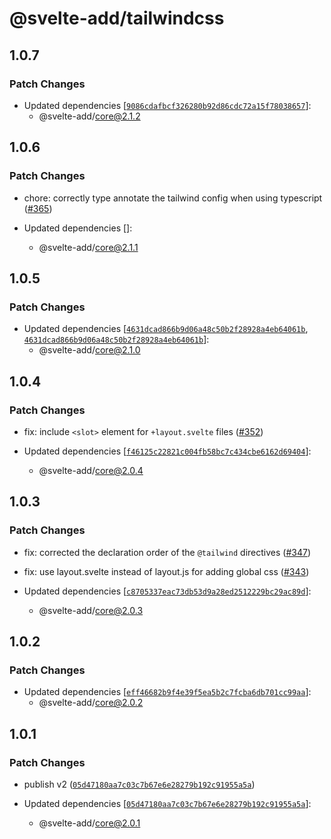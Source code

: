 # @svelte-add/tailwindcss

## 1.0.7

### Patch Changes

- Updated dependencies [[`9086cdafbcf326280b92d86cdc72a15f78038657`](https://github.com/svelte-add/svelte-add/commit/9086cdafbcf326280b92d86cdc72a15f78038657)]:
  - @svelte-add/core@2.1.2

## 1.0.6

### Patch Changes

- chore: correctly type annotate the tailwind config when using typescript ([#365](https://github.com/svelte-add/svelte-add/pull/365))

- Updated dependencies []:
  - @svelte-add/core@2.1.1

## 1.0.5

### Patch Changes

- Updated dependencies [[`4631dcad866b9d06a48c50b2f28928a4eb64061b`](https://github.com/svelte-add/svelte-add/commit/4631dcad866b9d06a48c50b2f28928a4eb64061b), [`4631dcad866b9d06a48c50b2f28928a4eb64061b`](https://github.com/svelte-add/svelte-add/commit/4631dcad866b9d06a48c50b2f28928a4eb64061b)]:
  - @svelte-add/core@2.1.0

## 1.0.4

### Patch Changes

- fix: include `<slot>` element for `+layout.svelte` files ([#352](https://github.com/svelte-add/svelte-add/pull/352))

- Updated dependencies [[`f46125c22821c004fb58bc7c434cbe6162d69404`](https://github.com/svelte-add/svelte-add/commit/f46125c22821c004fb58bc7c434cbe6162d69404)]:
  - @svelte-add/core@2.0.4

## 1.0.3

### Patch Changes

- fix: corrected the declaration order of the `@tailwind` directives ([#347](https://github.com/svelte-add/svelte-add/pull/347))

- fix: use layout.svelte instead of layout.js for adding global css ([#343](https://github.com/svelte-add/svelte-add/pull/343))

- Updated dependencies [[`c8705337eac73db53d9a28ed2512229bc29ac89d`](https://github.com/svelte-add/svelte-add/commit/c8705337eac73db53d9a28ed2512229bc29ac89d)]:
  - @svelte-add/core@2.0.3

## 1.0.2

### Patch Changes

- Updated dependencies [[`eff46682b9f4e39f5ea5b2c7fcba6db701cc99aa`](https://github.com/svelte-add/svelte-add/commit/eff46682b9f4e39f5ea5b2c7fcba6db701cc99aa)]:
  - @svelte-add/core@2.0.2

## 1.0.1

### Patch Changes

- publish v2 ([`05d47180aa7c03c7b67e6e28279b192c91955a5a`](https://github.com/svelte-add/svelte-add/commit/05d47180aa7c03c7b67e6e28279b192c91955a5a))

- Updated dependencies [[`05d47180aa7c03c7b67e6e28279b192c91955a5a`](https://github.com/svelte-add/svelte-add/commit/05d47180aa7c03c7b67e6e28279b192c91955a5a)]:
  - @svelte-add/core@2.0.1
